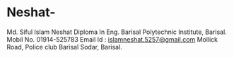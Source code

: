 # Neshat-
Md. Siful Islam Neshat Diploma In Eng. Barisal Polytechnic Institute, Barisal. Mobil No. 01914-525783  Email Id : islamneshat.5257@gmail.com  Mollick Road, Police club  Barisal Sodar, Barisal.
